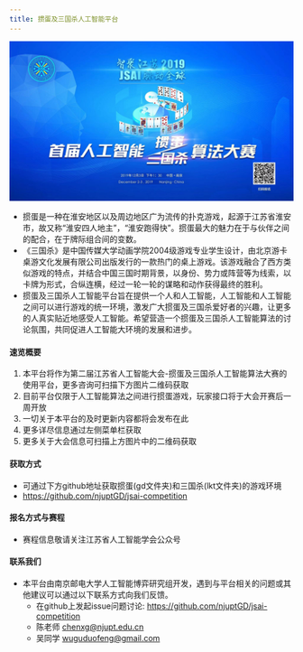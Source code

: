 ```yaml
---
title: 掼蛋及三国杀人工智能平台
---
```

![](./post.png)


+ 掼蛋是一种在淮安地区以及周边地区广为流传的扑克游戏，起源于江苏省淮安市，故又称“淮安四人地主”，“淮安跑得快”。掼蛋最大的魅力在于与伙伴之间的配合，在于牌际组合间的变数。
+ 《三国杀》是中国传媒大学动画学院2004级游戏专业学生设计，由北京游卡桌游文化发展有限公司出版发行的一款热门的桌上游戏。该游戏融合了西方类似游戏的特点，并结合中国三国时期背景，以身份、势力或阵营等为线索，以卡牌为形式，合纵连横，经过一轮一轮的谋略和动作获得最终的胜利。
+ 掼蛋及三国杀人工智能平台旨在提供一个人和人工智能，人工智能和人工智能之间可以进行游戏的统一环境，激发广大掼蛋及三国杀爱好者的兴趣，让更多的人真实贴近地感受人工智能。希望营造一个掼蛋及三国杀人工智能算法的讨论氛围，共同促进人工智能大环境的发展和进步。




#### 速览概要

1. 本平台将作为第二届江苏省人工智能大会-掼蛋及三国杀人工智能算法大赛的使用平台，更多咨询可扫描下方图片二维码获取
2. 目前平台仅限于人工智能算法之间进行掼蛋游戏，玩家接口将于大会开赛后一周开放
3. 一切关于本平台的及时更新内容都将会发布在此
4. 更多详尽信息通过左侧菜单栏获取
5. 更多关于大会信息可扫描上方图片中的二维码获取

#### 获取方式
+ 可通过下方github地址获取掼蛋(gd文件夹)和三国杀(lkt文件夹)的游戏环境
+ https://github.com/njuptGD/jsai-competition

#### 报名方式与赛程
+ 赛程信息敬请关注江苏省人工智能学会公众号

#### 联系我们

+ 本平台由南京邮电大学人工智能博弈研究组开发，遇到与平台相关的问题或其他建议可以通过以下联系方式向我们反馈。
  + 在github上发起issue问题讨论: https://github.com/njuptGD/jsai-competition
  + 陈老师 chenxg@njupt.edu.cn
  + 吴同学 wuguduofeng@gmail.com

